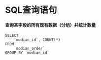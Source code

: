 # SQL查询语句



#### 查询某字段的所有现有数据（分组）并统计数量

```mysql
SELECT
    `modian_id`, COUNT(*)
FROM
    `modian_order` 
GROUP BY `modian_id`
```



